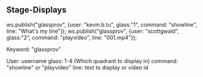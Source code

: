 Stage-Displays
-----------------------------------------

ws.publish("glassprov", {user: "kevin.b.tu", glass:"1", command: "showline", line: "What's my line"});
ws.publish("glassprov", {user: "scottgwald", glass:"2", command: "playvideo", line: "001.mp4"});


Keyword: "glassprov"

User: username
glass: 1-4 (Which quadrant to display in)
command: "showline" or "playvideo"
line: text to display or video id